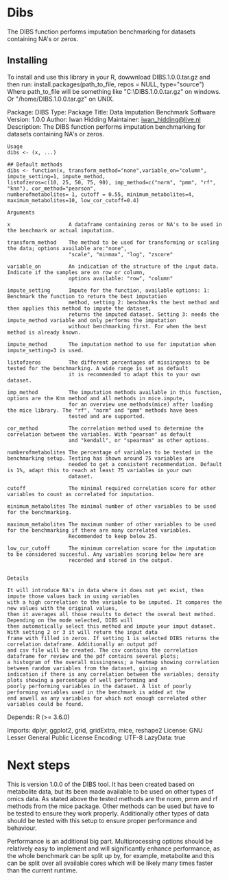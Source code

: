 # Dibs
The DIBS function performs imputation benchmarking for datasets containing NA's or zeros. 

## Installing
To install and use this library in your R, dowwnload DIBS.1.0.0.tar.gz and then run:
    install.packages(path_to_file, repos = NULL, type="source")
Where path_to_file will be something like "C:\\DIBS.1.0.0.tar.gz" on windows.
Or "/home/DIBS.1.0.0.tar.gz" on UNIX. 

Package: DIBS
Type: Package
Title: Data Imputation Benchmark Software
Version: 1.0.0
Author: Iwan Hidding
Maintainer: iwan_hidding@live.nl
Description: The DIBS function performs imputation benchmarking for datasets containing NA's or zeros. 
    
    Usage
    dibs <- (x, ...)
    
    ## Default methods
    dibs <- function(x, transform_method="none",variable_on="column", impute_setting=1, impute_method, 
    listofzeros=c(10, 25, 50, 75, 90), imp_method=c("norm", "pmm", "rf", "knn"), cor_method="pearson", 
    numberofmetabolites= 1, cutoff = 0.55, minimum_metabolites=4, maximum_metabolites=10, low_cor_cutoff=0.4) 
    
    Arguments
    
    x                   A dataframe containing zeros or NA's to be used in the benchmark or actual imputation. 
    
    transform_method    The method to be used for transforming or scaling the data; options available are:"none", 
                        "scale", "minmax", "log", "zscore"
    
    variable_on         An indication of the structure of the input data. Indicate if the samples are on row or column,
                        options available: "row", "column"
    
    impute_setting      Impute for the function, available options: 1: Benchmark the function to return the best imputation 
                        method, setting 2: benchmarks the best method and then applies this method to impute the dataset, 
                        returns the imputed dataset. Setting 3: needs the impute_method variable and only performs the imputation
                        without benchmarking first. For when the best  method is already known.
    
    impute_method       The imputation method to use for imputation when impute_setting=3 is used. 
    
    listofzeros         The different percentages of missingness to be tested for the benchmarking. A wide range is set as default
                        it is recommended to adapt this to your own dataset.
    
    imp_method          The imputation methods available in this function, options are the Knn method and all methods in mice.impute,
                        for an overview use methods(mice) after loading the mice library. The "rf", "norm" and "pmm" methods have been 
                        tested and are supported.
    
    cor_method          The correlation method used to determine the correlation between the variables. With "pearson" as default
                        and "kendall", or "spearman" as other options. 
    
    numberofmetabolites The percentage of variables to be tested in the benchmarking setup. Testing has shown around 75 variables are
                        needed to get a consistent recommendation. Default is 1%, adapt this to reach at least 75 variables in your own
                        dataset. 
    
    cutoff              The minimal required correlation score for other variables to count as correlated for imputation.
    
    minimum_metabolites The minimal number of other variables to be used for the benchmarking.
    
    maximum_metabolites The maximum number of other variables to be used for the benchmarking if there are many correlated variables. 
                        Recommended to keep below 25.
    
    low_cur_cutoff      The minimum correlation score for the imputation to be considered succesful. Any variables scoring below here are
                        recorded and stored in the output. 
                        
    
    Details
    
    It will introduce NA's in data where it does not yet exist, then impute those values back in using variables 
    with a high correlation to the variable to be imputed. It compares the new values with the original values,
    then it averages all those results to detect the overal best method. Depending on the mode selected, DIBS will 
    then automatically select this method and impute your imput dataset. With setting 2 or 3 it will return the input data
    frame with filled in zeros. If setting 1 is selected DIBS returns the correlation dataframe. Additionally an output pdf
    and csv file will be created. The csv contains the correlation dataframe for review and the pdf contains several plots;
    a histogram of the overall missingness; a heatmap showing correlation between random variables from the dataset, giving an
    indication if there is any correlation between the variables; density plots showing a percentage of well performing and 
    poorly performing variables in the dataset. A list of poorly performing variables used in the benchmark is added at the 
    end aswell as any variables for which not enough correlated other variables could be found. 
Depends: R (>= 3.6.0)

Imports:
    dplyr,
    ggplot2,
    grid,
    gridExtra,
    mice,
    reshape2
License: GNU Lesser General Public License
Encoding: UTF-8
LazyData: true

# Next steps
This is version 1.0.0 of the DIBS tool. It has been created based on metabolite data, but its been made available to be used on other types
of omics data. As stated above the tested methods are the norm, pmm and rf methods from the mice package. Other methods can be used but have
to be tested to ensure they work properly. Additionally other types of data should be tested with this setup to ensure proper performance and 
behaviour. 

Performance is an additional big part. Multiprocessing options should be relatively easy to implement and will significantly enhance performance,
as the whole benchmark can be split up by, for example, metabolite and this can be split over all available cores which will be likely many times 
faster than the current runtime. 
